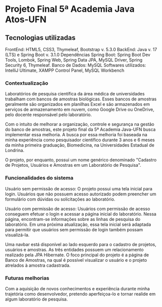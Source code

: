 # Projeto Final 5ª Academia Java Atos-UFN

## Tecnologias utilizadas
FrontEnd: HTML5, CSS3, Thymeleaf, Bootstrap v. 5.3.0
BackEnd: Java v. 17 (LTS) e Spring Boot v. 3.1.0
Dependências Spring Boot: Spring Boot Dev Tools, Lombok, Spring Web, Spring Data JPA, MySQL Driver, Spring Security 6, Thymeleaf.
Banco de Dados: MySQL
Softwares utilizados: IntelliJ Ultimate, XAMPP Control Panel, MySQL Workbench

### Contextualização
  Laboratórios de pesquisa científica da área médica de universidades trabalham com bancos de amostras biológicas. Esses bancos de amostras geralmente são organizados em planilhas Excel e são armazenados em serviços de armazenamento em nuvem, como Google Drive ou OneDrive, pelo docente responsável pelo laboratório.

  Com o intuito de melhorar a organização, controle e segurança na gestão do banco de amostras, este projeto final da 5ª Academia Java-UFN busca implementar essa melhoria. A busca por essa melhoria foi baseada na minha experiência como pesquisador científico durante 3 anos e 6 meses da minha primeira graduação,  Biomedicina, na Universidades Estadual de Londrina.

  O projeto, por enquanto, possui um nome genérico denominado "Cadastro de Projetos, Usuários e Amostras em um Laboratório de Pesquisa".

### Funcionalidades do sistema
Usuário sem permissão de acesso:
  O projeto possui uma tela inicial para login. Usuários que não possuem acesso autorizado podem preencher um formulário com dúvidas ou solicitações ao laboratório.

Usuário com permissão de acesso:
  Usuários com permissão de acesso conseguem efetuar o login e acessar a página inicial do laboratório. Nessa página, encontram-se informações sobre as linhas de pesquisa do laboratório. Em uma próxima atualização, essa tela inicial será adaptada para permitir que usuários sem permissão de login também possam visualizá-la.

  Uma navbar está disponível ao lado esquerdo para o cadastro de projetos, usuários e amostras. As três entidades possuem um relacionamento realizado pela JPA Hibernate. O foco principal do projeto é a página de Banco de Amostras, na qual é possível visualizar o usuário e o projeto atrelados à amostra cadastrada.

### Futuras melhorias
  Com a aquisição de novos conhecimentos e experiência durante minha trajetória como desenvolvedor, pretendo aperfeiçoa-lo e tornar realide em algum laboratório de pesquisa.

